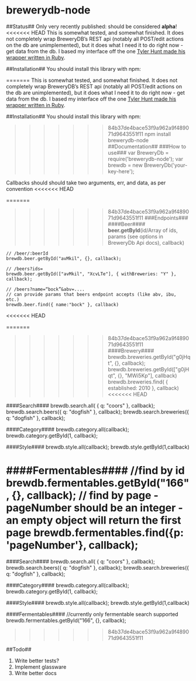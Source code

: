 brewerydb-node
================
##Status##
Only very recently published: should be considered **alpha**!     
<<<<<<< HEAD
This is somewhat tested, and somewhat finished. It does not completely wrap BreweryDB’s
REST api (notably all POST/edit actions on the db are unimplemented), but it does what I need it to do right now - get data from the db. I based my interface off the one [Tyler Hunt made his wrapper written in Ruby](https://github.com/tylerhunt/brewery_db).

##Installation##
You should install this library with npm:    

=======
This is somewhat tested, and somewhat finished. It does not completely wrap BreweryDB’s 
REST api (notably all POST/edit actions on the db are unimplemented), but it does what I need it to do right now - get data from the db. I based my interface off the one [Tyler Hunt made his wrapper written in Ruby](https://github.com/tylerhunt/brewery_db). 
 
##Installation##
You should install this library with npm:    
   
>>>>>>> 84b37de4bace53f9a962a9f489071d9643551f11
	npm install brewerydb-node
##Documentation##
###How to use###
	var BreweryDb = require('brewerydb-node');
	var brewdb = new BreweryDb('your-key-here');

Callbacks should should take two arguments, err, and data, as per convention
<<<<<<< HEAD

=======
	
>>>>>>> 84b37de4bace53f9a962a9f489071d9643551f11
###Endpoints###
####Beer####
**beer.getById**(id/Array of ids, params (see options in BreweryDb Api docs),
callback)        

	// /beer/:beerId
	brewdb.beer.getById("avMkil", {}, callback);      

	// /beers?ids=
	brewdb.beer.getById(["avMkil", "XcvLTe"], { withBreweries: "Y" }, callback);     

	// /beers?name=“bock”&abv=....
	// can provide params that beers endpoint accepts (like abv, ibu, etc.)
	brewdb.beer.find({ name:"bock" }, callback)
<<<<<<< HEAD

=======
	
>>>>>>> 84b37de4bace53f9a962a9f489071d9643551f11
####Brewery####
	brewdb.breweries.getById("g0jHqt", {}, callback);
	brewdb.breweries.getById(["g0jHqt", {}, "MWi5Kp"], callback)
	brewdb.breweries.find( { established: 2010 }, callback)
<<<<<<< HEAD

####Search####
	brewdb.search.all( { q: "coors" }, callback);
	brewdb.search.beers({ q: "dogfish" }, callback);
	brewdb.search.breweries({ q: "dogfish" }, callback);

####Category####
	brewdb.category.all(callback);
	brewdb.category.getById(1, callback);

####Style####
	brewdb.style.all(callback);
	brewdb.style.getById(1,callback)

####Fermentables####
  //find by id
	brewdb.fermentables.getById("166", {}, callback);
  // find by page - pageNumber should be an integer - an empty object will return the first page
  brewdb.fermentables.find({p: 'pageNumber'}, callback);
=======
	
####Search####
	brewdb.search.all( { q: "coors" }, callback);
	brewdb.search.beers({ q: "dogfish" }, callback);
	brewdb.search.breweries({ q: "dogfish" }, callback);	
	
####Category####
	brewdb.category.all(callback);
	brewdb.category.getById(1, callback);
	
####Style####
	brewdb.style.all(callback);
	brewdb.style.getById(1,callback)
	
####Fermentables####
	//currently only fermentable search supported
	brewdb.fermentables.getById("166", {}, callback);
>>>>>>> 84b37de4bace53f9a962a9f489071d9643551f11

##Todo##
1. Write better tests?
2. Implement glassware
3. Write better docs

